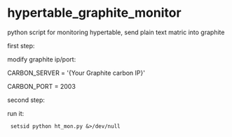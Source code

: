 hypertable_graphite_monitor
===========================

python script for monitoring hypertable, send plain text matric into graphite


first step:

  modify graphite ip/port:
  
  
  CARBON_SERVER = '{Your Graphite carbon IP}'
  
  CARBON_PORT = 2003
  
  
second step:

  run it:
  
  
     setsid python ht_mon.py &>/dev/null
     
